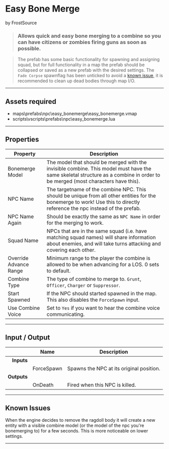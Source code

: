 # Easy Bone Merge
by FrostSource

> ### Allows quick and easy bone merging to a combine so you can have citizens or zombies firing guns as soon as possible.

> The prefab has some basic functionality for spawning and assigning squad, but for full functionality in a map the prefab should be collapsed or saved as a new prefab with the desired settings. The `Fade Corpse` spawnflag has been unticked to avoid a [known issue](#known-issues), it is recommended to clean up dead bodies through map I/O.

---

## Assets required

- maps\prefabs\npc\easy_bonemerge\easy_bonemerge.vmap
- scripts\vscripts\prefabs\npc\easy_bonemerge.lua

---

## Properties

| Property | Description |
| - | - |
| Bonemerge Model | The model that should be merged with the invisible combine. This model must have the same skeletal structure as a combine in order to be merged (most characters have this).
| NPC Name | The targetname of the combine NPC. This should be unique from all other entities for the bonemerge to work! Use this to directly reference the npc instead of the prefab.
| NPC Name Again | Should be exactly the same as `NPC Name` in order for the merging to work.
| Squad Name | NPCs that are in the same squad (i.e. have matching squad names) will share information about enemies, and will take turns attacking and covering each other.
| Override Advance Range | Minimum range to the player the combine is allowed to be when advancing for a LOS. 0 sets to default.
| Combine Type | The type of combine to merge to. `Grunt`, `Officer`, `Charger` or `Suppressor`.
| Start Spawned | If the NPC should started spawned in the map. This also disables the `ForceSpawn` input.
| Use Combine Voice | Set to `Yes` if you want to hear the combine voice communicating.

---

## Input / Output

|| Name | Description |
| -: | - | - |
| **Inputs**
|| ForceSpawn | Spawns the NPC at its original position.
| **Outputs**
|| OnDeath | Fired when this NPC is killed.

---

## Known Issues

When the engine decides to remove the ragdoll body it will create a new entity with a visible combine model (or the model of the npc you're bonemerging to) for a few seconds. This is more noticeable on lower settings.

---
